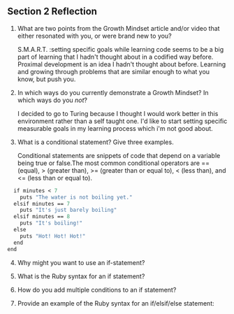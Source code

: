 ## Section 2 Reflection

1. What are two points from the Growth Mindset article and/or video that either resonated with you, or were brand new to you?

	S.M.A.R.T. :setting specific goals while learning code seems to be a big part of learning that I hadn't thought about in a codified way before. 
Proximal development is an idea I hadn't thought about before. Learning and growing through problems that are similar enough to what you know, but push you. 


2. In which ways do you currently demonstrate a Growth Mindset? In which ways do you _not_?
    
	I decided to go to Turing because I thought I would work better in this environment rather than a self taught one. I'd like to start setting specific measurable goals in my learning process which i'm not good about. 	


3. What is a conditional statement? Give three examples.

	Conditional statements are snippets of code that depend on a variable being true or false.The most common conditional operators are == (equal), > (greater than), >= (greater than or equal to), < (less than), and <= (less than or equal to).

```def water_status(minutes)
  if minutes < 7
    puts "The water is not boiling yet."
  elsif minutes == 7
    puts "It's just barely boiling"
  elsif minutes == 8
    puts "It's boiling!"
  else
    puts "Hot! Hot! Hot!"
  end
end
```




4. Why might you want to use an if-statement?

5. What is the Ruby syntax for an if statement?

6. How do you add multiple conditions to an if statement?

7. Provide an example of the Ruby syntax for an if/elsif/else statement:
